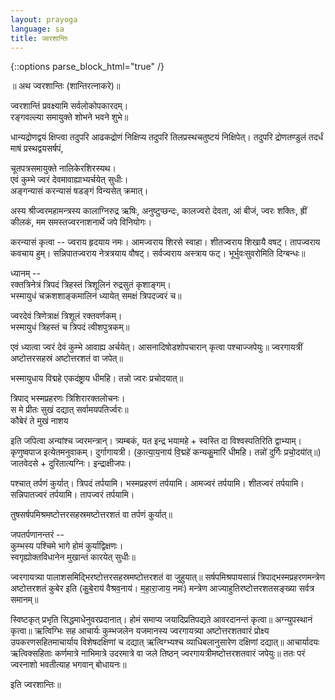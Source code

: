 ```yaml
---
layout: prayoga
language: sa
title: ज्वरशान्तिः
---
```

{::options parse_block_html="true" /}

॥ अथ ज्वरशान्तिः (शान्तिरत्नाकरे)॥

ज्वरशान्तिं प्रवक्ष्यामि सर्वलोकोपकारदम्।  
रङ्गवल्ल्या समायुक्ते शोभने भवने शुभे॥

धान्यद्रोणद्वयं क्षिप्त्वा तदुपरि आढकद्रोणं निक्षिप्य
तदुपरि तिलप्रस्थचतुष्टयं निक्षिपेत्। तदुपरि
द्रोणतण्डुलं तदर्धं माषं प्रस्थद्वयसर्षपं,

चूतपत्रसमायुक्ते नालिकेरशिरस्यथ।  
एवं कुम्भे ज्वरं देवमावाह्याभ्यर्चयेत् सुधीः।  
अङ्गन्यासं करन्यासं षडङ्गं विन्यसेत् क्रमात्।

अस्य श्रीज्वरमहामन्त्रस्य कालाग्निरुद्र ऋषिः,
अनुष्टुप्छन्दः, कालज्वरो देवता, आं बीजं,
ज्वरः शक्तिः, ह्रीं कीलकं, मम समस्तज्वरनाशनार्थे
जपे विनियोगः।

करन्यासं कृत्वा --
ज्वराय हृदयाय नमः। आमज्वराय शिरसे स्वाहा।
शीतज्वराय शिखायै वषट्। तापज्वराय कवचाय हुम्।
सन्निपातज्वराय नेत्रत्रयाय वौषट्। सर्वज्वराय अस्त्राय फट्।
भूर्भुवःसुवरोमिति दिग्बन्धः॥

ध्यानम् --  
रक्तत्रिनेत्रं त्रिपदं त्रिहस्तं त्रिशूलिनं रुद्रसुतं कृशाङ्गम्।  
भस्मायुधं चक्रशशाङ्कमालिनं ध्यायेत् समक्षं त्रिपदज्वरं च॥

ज्वरदेवं त्रिणेत्राक्षं त्रिशूलं रक्तवर्णकम्।  
भस्मायुधं त्रिहस्तं च त्रिपदं त्वीशपुत्रकम्॥

एवं ध्यात्वा ज्वरं देवं कुम्भे आवाह्य अर्चयेत्।
आसनादिषोडशोपचारान् कृत्वा पश्चाज्जपेयुः॥
ज्वरगायत्रीं अष्टोत्तरसहस्रं अष्टोत्तरशतं वा जपेत्॥

भस्मायुधाय विद्महे एकदंष्ट्राय धीमहि।
तन्नो ज्वरः प्रचोदयात्॥

त्रिपाद् भस्मप्रहरणः त्रिशिरारक्तलोचनः।  
स मे प्रीतः सुखं दद्यात् सर्वामयपतिर्ज्वरः॥  
कौबेरं ते मुखं नाशय

इति जपित्वा अन्यांश्च ज्वरमन्त्रान्।
त्र्यम्बकं, यत इन्द्र भयामहे + स्वस्ति दा विश्वस्पतिरिति द्वाभ्याम्।
कृणुष्वपाज इत्येतमनुवाकम्।
दुर्गागायत्री।
(का॒त्या॒य॒नाय॑ वि॒द्महे॑ कन्यकु॒मारि॑ धीमहि।
तन्नो॑ दुर्गिः प्रचो॒दया॑॑त्॥)
जातवेदसे + दुरितात्यग्निः।
इन्द्राक्षीजपः।

पश्चात् तर्पणं कुर्यात्।
त्रिपदं तर्पयामि।
भस्मप्रहरणं तर्पयामि।
आमज्वरं तर्पयामि।
शीतज्वरं तर्पयामि।
सन्निपातज्वरं तर्पयामि।
तापज्वरं तर्पयामि।

तुषसर्षपमिश्रमष्टोत्तरसहस्रमष्टोत्तरशतं वा तर्पणं कुर्यात्॥

जपतर्पणानन्तरं --  
कुम्भस्य पश्चिमे भागे होमं कुर्याद्विक्षणः।  
स्वगृह्योक्तविधानेन मुखान्तं कारयेत् सुधीः॥

ज्वरगायत्र्या पालाशसमिद्भिरष्टोत्तरसहस्रमष्टोत्तरशतं
वा जुहुयात्॥ सर्षपमिश्रपायसान्नं त्रिपाद्भस्मप्रहरणमन्त्रेण
अष्टोत्तरशतं कुबेर इति (कु॒बे॒राय॑ वैश्रव॒नाय॑। म॒हा॒रा॒जाय॒ नमः॑) मन्त्रेण आज्याहुतिरष्टोत्तरशतसङ्ख्या सर्वत्र समानम्॥

स्विष्टकृत् प्रभृति सिद्धमाधेनुवरप्रदानात्। होमं समाप्य
जयादिप्रतिपद्यते आवरदानन्तं कृत्वा॥ अग्न्युपस्थानं कृत्वा॥
ऋत्विग्भिः सह आचार्यः कुम्भजलेन यजमानस्य ज्वरगायत्र्या
अष्टोत्तरशतवारं प्रोक्ष्य उपकरणसहितमाचार्याय विशेषदक्षिणां च दद्यात् ऋत्विग्भ्यश्च व्याधिबलानुसारेण दक्षिणां दद्यात्॥
आचार्यादयः ऋत्विक्सहिताः कर्णमात्रे नाभिमात्रे उदरमात्रे वा
जले तिष्ठन् ज्वरगायत्रीमष्टोत्तरशतवारं जपेयुः॥
ततः परं ज्वरनाशो भवतीत्याह भगवान् बोधायनः॥

इति ज्वरशान्तिः॥
